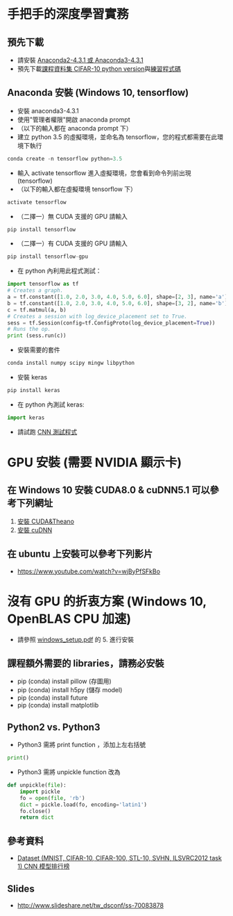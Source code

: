 # 手把手的深度學習實務
## 預先下載
* 請安裝 [Anaconda2-4.3.1 或 Anaconda3-4.3.1](https://www.continuum.io/downloads)
* 預先下載[課程資料集 CIFAR-10 python version](https://www.cs.toronto.edu/~kriz/cifar.html)與[練習程式碼](https://drive.google.com/uc?id=0By9xOgk3An1wcFVCek9rSTIyQTA&export=download)

## Anaconda 安裝 (Windows 10, tensorflow)
* 安裝 anaconda3-4.3.1
* 使用"管理者權限"開啟 anaconda prompt
* （以下的輸入都在 anaconda prompt 下）
* 建立 python 3.5 的虛擬環境，並命名為 tensorflow，您的程式都需要在此環境下執行
```python
conda create -n tensorflow python=3.5
``` 
* 輸入 activate tensorflow 進入虛擬環境，您會看到命令列前出現 (tensorflow)
* （以下的輸入都在虛擬環境 tensorflow 下）
```python
activate tensorflow
```
* （二擇一）無 CUDA 支援的 GPU 請輸入
```python
pip install tensorflow
```
* （二擇一）有 CUDA 支援的 GPU 請輸入
```python
pip install tensorflow-gpu 
```
* 在 python 內利用此程式測試：
```python
import tensorflow as tf
# Creates a graph.
a = tf.constant([1.0, 2.0, 3.0, 4.0, 5.0, 6.0], shape=[2, 3], name='a')
b = tf.constant([1.0, 2.0, 3.0, 4.0, 5.0, 6.0], shape=[3, 2], name='b')
c = tf.matmul(a, b)
# Creates a session with log_device_placement set to True.
sess = tf.Session(config=tf.ConfigProto(log_device_placement=True))
# Runs the op.
print (sess.run(c))
```
* 安裝需要的套件
```python
conda install numpy scipy mingw libpython
```
* 安裝 keras
```python
pip install keras
```
* 在 python 內測試 keras:
```python
import keras
``` 
* 請試跑 [CNN 測試程式](https://github.com/fchollet/keras/blob/master/examples/mnist_cnn.py )

# GPU 安裝 (需要 NVIDIA 顯示卡)
## 在 Windows 10 安裝 CUDA8.0 & cuDNN5.1 可以參考下列網址
1. [安裝 CUDA&Theano](http://ankivil.com/installing-keras-theano-and-dependencies-on-windows-10/)
2. [安裝 cuDNN](http://ankivil.com/making-theano-faster-with-cudnn-and-cnmem-on-windows-10/)

## 在 ubuntu 上安裝可以參考下列影片
* https://www.youtube.com/watch?v=wjByPfSFkBo

# 沒有 GPU 的折衷方案 (Windows 10, OpenBLAS CPU 加速)
* 請參照 [windows_setup.pdf](https://github.com/chihfanhsu/hand-on-dl/blob/master/windows_setup.pdf) 的 5. 進行安裝

## 課程額外需要的 libraries，請務必安裝
* pip (conda) install pillow (存圖用)
* pip (conda) install h5py (儲存 model)
* pip (conda) install future
* pip (conda) install matplotlib

## Python2 vs. Python3
* Python3 需將 print function ，添加上左右括號
```python
print()
```
* Python3 需將 unpickle function 改為
```python
def unpickle(file):
    import pickle
    fo = open(file, 'rb')
    dict = pickle.load(fo, encoding='latin1')
    fo.close()
    return dict
```

## 參考資料
* [Dataset (MNIST, CIFAR-10, CIFAR-100, STL-10, SVHN, ILSVRC2012 task 1) CNN 模型排行榜](http://rodrigob.github.io/are_we_there_yet/build/classification_datasets_results.html)

## Slides
* http://www.slideshare.net/tw_dsconf/ss-70083878
